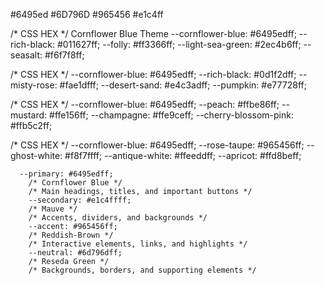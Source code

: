 #6495ed
#6D796D
#965456
#e1c4ff




/* CSS HEX */
Cornflower Blue	Theme
--cornflower-blue: #6495edff;
--rich-black: #011627ff;
--folly: #ff3366ff;
--light-sea-green: #2ec4b6ff;
--seasalt: #f6f7f8ff;

/* CSS HEX */
--cornflower-blue: #6495edff;
--rich-black: #0d1f2dff;
--misty-rose: #fae1dfff;
--desert-sand: #e4c3adff;
--pumpkin: #e77728ff;

/* CSS HEX */
--cornflower-blue: #6495edff;
--peach: #ffbe86ff;
--mustard: #ffe156ff;
--champagne: #ffe9ceff;
--cherry-blossom-pink: #ffb5c2ff;

/* CSS HEX */
--cornflower-blue: #6495edff;
--rose-taupe: #965456ff;
--ghost-white: #f8f7ffff;
--antique-white: #ffeeddff;
--apricot: #ffd8beff;


      --primary: #6495edff;
        /* Cornflower Blue */
        /* Main headings, titles, and important buttons */
        --secondary: #e1c4ffff;
        /* Mauve */
        /* Accents, dividers, and backgrounds */
        --accent: #965456ff;
        /* Reddish-Brown */
        /* Interactive elements, links, and highlights */
        --neutral: #6d796dff;
        /* Reseda Green */
        /* Backgrounds, borders, and supporting elements */